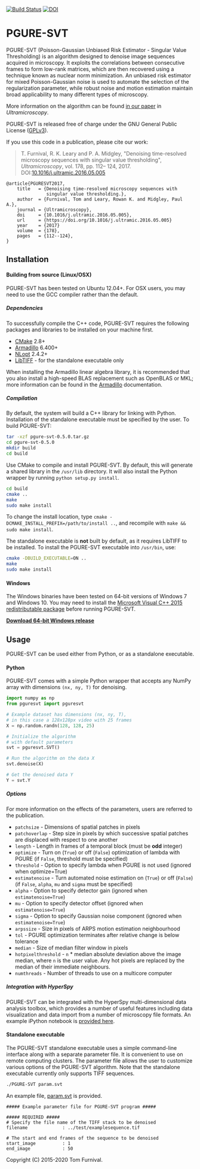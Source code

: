 [![Build Status](https://travis-ci.org/tjof2/pgure-svt.svg?branch=master)](https://travis-ci.org/tjof2/pgure-svt)
[![DOI](https://zenodo.org/badge/48366354.svg)](https://zenodo.org/badge/latestdoi/48366354)

# PGURE-SVT

PGURE-SVT (Poisson-Gaussian Unbiased Risk Estimator - Singular Value Thresholding) is an algorithm designed to denoise image sequences acquired in microscopy. It exploits the correlations between consecutive frames to form low-rank matrices, which are then recovered using a technique known as nuclear norm minimization. An unbiased risk estimator for mixed Poisson-Gaussian noise is used to automate the selection of the regularization parameter, while robust noise and motion estimation maintain broad applicability to many different types of microscopy.

More information on the algorithm can be found [in our paper](http://dx.doi.org/10.1016/j.ultramic.2016.05.005) in *Ultramicroscopy*.

PGURE-SVT is released free of charge under the GNU General Public License ([GPLv3](http://tjof2.github.io/pgure-svt/www.gnu.org/licenses/gpl-3.0.en.html)).

If you use this code in a publication, please cite our work:

> T. Furnival, R. K. Leary and P. A. Midgley, "Denoising time-resolved microscopy sequences with singular value thresholding", *Ultramicroscopy*, vol. 178, pp. 112– 124, 2017. DOI:[10.1016/j.ultramic.2016.05.005](http://dx.doi.org/10.1016/j.ultramic.2016.05.005)

```
@article{PGURESVT2017,
    title   = {Denoising time-resolved microscopy sequences with
               singular value thresholding.},
    author  = {Furnival, Tom and Leary, Rowan K. and Midgley, Paul A.},
    journal = {Ultramicroscopy},
    doi     = {10.1016/j.ultramic.2016.05.005},
    url     = {https://doi.org/10.1016/j.ultramic.2016.05.005}
    year    = {2017}
    volume  = {178},
    pages   = {112--124},
}
```

## Installation

#### Building from source (Linux/OSX)

PGURE-SVT has been tested on Ubuntu 12.04+. For OSX users, you may need to use the GCC compiler rather than the default.

##### Dependencies
To successfully compile the C++ code, PGURE-SVT requires the following packages and libraries to be installed on your machine first.

- [CMake](http://www.cmake.org) 2.8+
- [Armadillo](http://arma.sourceforge.net) 6.400+
- [NLopt](http://ab-initio.mit.edu/wiki/index.php/NLopt) 2.4.2+
- [LibTIFF](http://www.remotesensing.org/libtiff/) - for the standalone executable only

When installing the Armadillo linear algebra library, it is recommended that you also install a high-speed BLAS replacement such as OpenBLAS or MKL; more information can be found in the [Armadillo](http://arma.sourceforge.net/faq.html#blas_lapack_replacements) documentation.

##### Compilation

By default, the system will build a C++ library for linking with Python. Installation of the standalone executable must be specified by the user. To build PGURE-SVT:

```bash
tar -xzf pgure-svt-0.5.0.tar.gz
cd pgure-svt-0.5.0
mkdir build
cd build
```

Use CMake to compile and install PGURE-SVT. By default, this will generate a shared library in the `/usr/lib` directory. It will also install the Python wrapper by running `python setup.py install`.

```bash
cd build
cmake ..
make
sudo make install
```

To change the install location, type `cmake -DCMAKE_INSTALL_PREFIX=/path/to/install ..`, and recompile with `make && sudo make install`.

The standalone executable is **not** built by default, as it requires LibTIFF to be installed. To install the PGURE-SVT executable into `/usr/bin`, use:

```bash
cmake -DBUILD_EXECUTABLE=ON ..
make
sudo make install
```

#### Windows

The Windows binaries have been tested on 64-bit versions of Windows 7 and Windows 10. You may need to install the [Microsoft Visual C++ 2015 redistributable package](https://www.microsoft.com/en-gb/download/details.aspx?id=48145) before running PGURE-SVT.

**[Download 64-bit Windows release](https://github.com/tjof2/pgure-svt/releases/download/v0.3.3/PGURE-SVT_Win64.zip)**

## Usage

PGURE-SVT can be used either from Python, or as a standalone executable.

#### Python

PGURE-SVT comes with a simple Python wrapper that accepts any NumPy array with dimensions `(nx, ny, T)` for denoising.

```python
import numpy as np
from pguresvt import pguresvt

# Example dataset has dimensions (nx, ny, T),
# in this case a 128x128px video with 25 frames
X = np.random.randn(128, 128, 25)

# Initialize the algorithm
# with default parameters
svt = pguresvt.SVT()

# Run the algorithm on the data X
svt.denoise(X)

# Get the denoised data Y
Y = svt.Y
```

##### Options

For more information on the effects of the parameters, users are referred to the publication.

- `patchsize` - Dimensions of spatial patches in pixels
- `patchoverlap` - Step size in pixels by which successive spatial patches are displaced with respect to one another
- `length` - Length in frames of a temporal block (must be **odd** integer)
- `optimize` - Turn on (`True`) or off (`False`) optimization of lambda with PGURE
(if `False`, threshold must be specified)
- `threshold` - Option to specify lambda when PGURE is not used
(ignored when optimize=True)
- `estimatenoise` - Turn automated noise estimation on (`True`) or off (`False`)
(if `False`, `alpha`, `mu` and `sigma` must be specified)
- `alpha` - Option to specify detector gain
(ignored when `estimatenoise=True`)
- `mu` - Option to specify detector offset
(ignored when `estimatenoise=True`)
- `sigma` - Option to specify Gaussian noise component
(ignored when `estimatenoise=True`)
- `arpssize` - Size in pixels of ARPS motion estimation neighbourhood
- `tol` - PGURE optimization terminates after relative change is below tolerance
- `median` - Size of median filter window in pixels
- `hotpixelthreshold` - `n` * median absolute deviation above the image median, where `n` is the user value. Any hot pixels are replaced by the median of their immediate neighbours.
- `numthreads` - Number of threads to use on a multicore computer

##### Integration with HyperSpy

PGURE-SVT can be integrated with the HyperSpy multi-dimensional data analysis toolbox, which provides a number of useful features including data visualization and data import from a number of microscopy file formats. An example iPython notebook is [provided here](https://github.com/tjof2/pgure-svt/blob/master/examples/PGURE-SVT-HyperSpy-Demo.ipynb).

#### Standalone executable


The PGURE-SVT standalone executable uses a simple command-line interface along with a separate parameter file. It is convenient to use on remote computing clusters. The parameter file allows the user to customize various options of the PGURE-SVT algorithm. Note that the standalone executable currently only supports TIFF sequences.

```bash
./PGURE-SVT param.svt
```

An example file, [param.svt](https://github.com/tjof2/pgure-svt/blob/master/examples/param.svt) is provided.

```
##### Example parameter file for PGURE-SVT program #####

##### REQUIRED #####
# Specify the file name of the TIFF stack to be denoised
filename             : ../test/examplesequence.tif

# The start and end frames of the sequence to be denoised
start_image          : 1
end_image            : 50
```

Copyright (C) 2015-2020 Tom Furnival.
